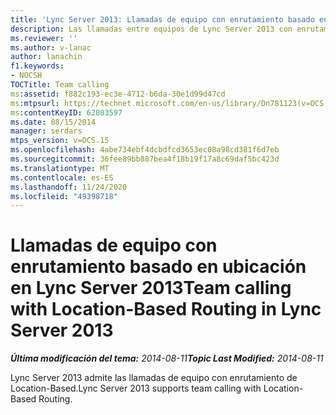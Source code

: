 ```yaml
---
title: 'Lync Server 2013: Llamadas de equipo con enrutamiento basado en ubicación'
description: Las llamadas entre equipos de Lync Server 2013 con enrutamiento basado en la ubicación.
ms.reviewer: ''
ms.author: v-lanac
author: lanachin
f1.keywords:
- NOCSH
TOCTitle: Team calling
ms:assetid: f882c193-ec3e-4712-b6da-30e1d99d47cd
ms:mtpsurl: https://technet.microsoft.com/en-us/library/Dn781123(v=OCS.15)
ms:contentKeyID: 62803597
ms.date: 08/15/2014
manager: serdars
mtps_version: v=OCS.15
ms.openlocfilehash: 4abe734ebf4dcbdfcd3653ec08a98cd381f6d7eb
ms.sourcegitcommit: 36fee89bb887bea4f18b19f17a8c69daf5bc423d
ms.translationtype: MT
ms.contentlocale: es-ES
ms.lasthandoff: 11/24/2020
ms.locfileid: "49398718"
---
```

# <a name="team-calling-with-location-based-routing-in-lync-server-2013"></a><span data-ttu-id="c4b4d-103">Llamadas de equipo con enrutamiento basado en ubicación en Lync Server 2013</span><span class="sxs-lookup"><span data-stu-id="c4b4d-103">Team calling with Location-Based Routing in Lync Server 2013</span></span>

<div data-xmlns="http://www.w3.org/1999/xhtml">

<div class="topic" data-xmlns="http://www.w3.org/1999/xhtml" data-msxsl="urn:schemas-microsoft-com:xslt" data-cs="https://msdn.microsoft.com/">

<div data-asp="https://msdn2.microsoft.com/asp">



</div>

<div id="mainSection">

<div id="mainBody"><span data-ttu-id="c4b4d-104">

<span> </span></span><span class="sxs-lookup"><span data-stu-id="c4b4d-104">

<span> </span></span></span>

<span data-ttu-id="c4b4d-105">_**Última modificación del tema:** 2014-08-11_</span><span class="sxs-lookup"><span data-stu-id="c4b4d-105">_**Topic Last Modified:** 2014-08-11_</span></span>

<span data-ttu-id="c4b4d-106">Lync Server 2013 admite las llamadas de equipo con enrutamiento de Location-Based.</span><span class="sxs-lookup"><span data-stu-id="c4b4d-106">Lync Server 2013 supports team calling with Location-Based Routing.</span></span>

<span data-ttu-id="c4b4d-107"></div>

<span> </span>

</div>

</div>

</span><span class="sxs-lookup"><span data-stu-id="c4b4d-107"></div>

<span> </span>

</div>

</div>

</span></span></div>

